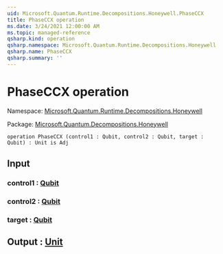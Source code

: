 ```yaml
---
uid: Microsoft.Quantum.Runtime.Decompositions.Honeywell.PhaseCCX
title: PhaseCCX operation
ms.date: 3/24/2021 12:00:00 AM
ms.topic: managed-reference
qsharp.kind: operation
qsharp.namespace: Microsoft.Quantum.Runtime.Decompositions.Honeywell
qsharp.name: PhaseCCX
qsharp.summary: ''
---
```


# PhaseCCX operation

Namespace: [Microsoft.Quantum.Runtime.Decompositions.Honeywell](xref:Microsoft.Quantum.Runtime.Decompositions.Honeywell)

Package: [Microsoft.Quantum.Decompositions.Honeywell](https://nuget.org/packages/Microsoft.Quantum.Decompositions.Honeywell)




```qsharp
operation PhaseCCX (control1 : Qubit, control2 : Qubit, target : Qubit) : Unit is Adj
```


## Input

### control1 : [Qubit](xref:microsoft.quantum.lang-ref.qubit)




### control2 : [Qubit](xref:microsoft.quantum.lang-ref.qubit)




### target : [Qubit](xref:microsoft.quantum.lang-ref.qubit)





## Output : [Unit](xref:microsoft.quantum.lang-ref.unit)


